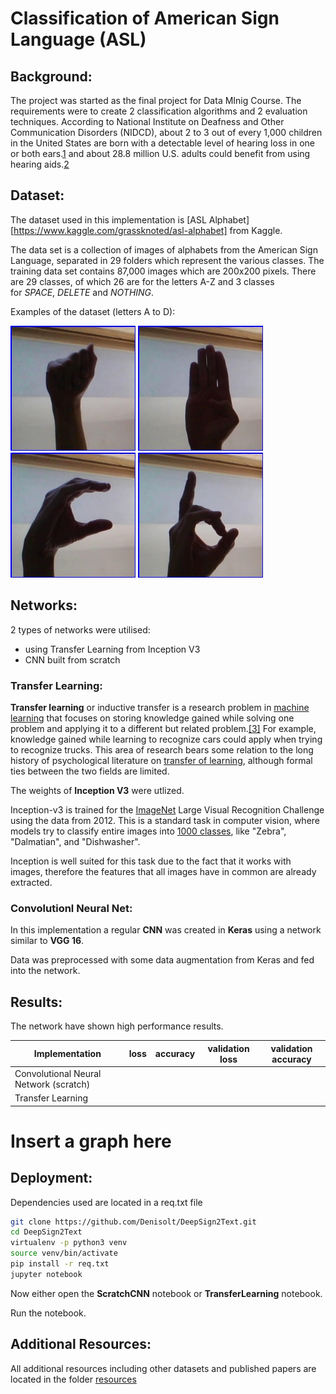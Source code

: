 # Classification of American Sign Language (ASL)

## Background:

The project was started as the final project for Data MInig Course. The requirements were to create 2 classification algorithms and 2 evaluation techniques. According to National Institute on Deafness and Other Communication Disorders (NIDCD),  about 2 to 3 out of every 1,000 children in the United States are born with a detectable level of hearing loss in one or both ears.[1](https://www.nidcd.nih.gov/health/statistics/quick-statistics-hearing#1) and  about 28.8 million U.S. adults could benefit from using hearing aids.[2](https://www.nidcd.nih.gov/health/statistics/quick-statistics-hearing#8)

## Dataset:

The dataset used in this implementation is [ASL Alphabet][https://www.kaggle.com/grassknoted/asl-alphabet] from Kaggle. 

The data set is a collection of images of alphabets from the American Sign Language, separated in 29 folders which represent the various classes. The training data set contains 87,000 images which are 200x200 pixels. There are 29 classes, of which 26 are for the letters A-Z and 3 classes for *SPACE*, *DELETE* and *NOTHING*.

Examples of the dataset (letters A to D):

<img src="https://github.com/Denisolt/DeepSign2Text/blob/master/resources/A1.jpg?raw=true" width="200">            <img src="https://github.com/Denisolt/DeepSign2Text/blob/master/resources/B1.jpg?raw=true" width="200">            <img src="https://github.com/Denisolt/DeepSign2Text/blob/master/resources/C1.jpg?raw=true" width="200">            <img src="https://github.com/Denisolt/DeepSign2Text/blob/master/resources/D1.jpg?raw=true" width="200">

## Networks:

2 types of networks were utilised:

- using Transfer Learning from Inception V3
- CNN built from scratch

### Transfer Learning:

**Transfer learning** or inductive transfer is a research problem in [machine learning](https://en.wikipedia.org/wiki/Machine_learning) that focuses on storing knowledge gained while solving one problem and applying it to a different but related problem.[[3]](https://en.wikipedia.org/wiki/Transfer_learning#cite_note-1) For example, knowledge gained while learning to recognize cars could apply when trying to recognize trucks. This area of research bears some relation to the long history of psychological literature on [transfer of learning](https://en.wikipedia.org/wiki/Transfer_of_learning), although formal ties between the two fields are limited.

The weights of **Inception V3** were utlized. 

Inception-v3 is trained for the [ImageNet](http://image-net.org/) Large Visual Recognition Challenge using the data from 2012. This is a standard task in computer vision, where models try to classify entire images into [1000 classes](http://image-net.org/challenges/LSVRC/2014/browse-synsets), like "Zebra", "Dalmatian", and "Dishwasher".

Inception is well suited for this task due to the fact that it works with images, therefore the features that all images have in common are already extracted.

### Convolutionl Neural Net:

In this implementation a regular **CNN** was created in **Keras** using a network similar to **VGG 16**.

Data was preprocessed with some data augmentation from Keras and fed into the network. 

## Results:

The network have shown high performance results.

| Implementation                         | loss | accuracy | validation loss | validation accuracy |
| -------------------------------------- | ---- | -------- | --------------- | ------------------- |
| Convolutional Neural Network (scratch) |      |          |                 |                     |
| Transfer Learning                      |      |          |                 |                     |

# Insert a graph here

## Deployment:

Dependencies used are located in a req.txt file

```bash
git clone https://github.com/Denisolt/DeepSign2Text.git
cd DeepSign2Text
virtualenv -p python3 venv
source venv/bin/activate
pip install -r req.txt
jupyter notebook
```

Now either open the **ScratchCNN** notebook or **TransferLearning** notebook. 

Run the notebook. 

## Additional Resources:
All additional resources including other datasets and published papers are located in the folder [resources](https://github.com/Denisolt/DeepSign2Text/tree/master/resources)
